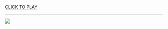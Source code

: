 
<a href="https://premium76.site?title=unblocked_games_school_chromebook&ref=13M">CLICK TO PLAY</a></h3>
<hr>

<a href="https://premium76.site?title=unblocked_games_school_chromebook&ref=13M"><img src="https://clearcache.store/games.png"></a>


